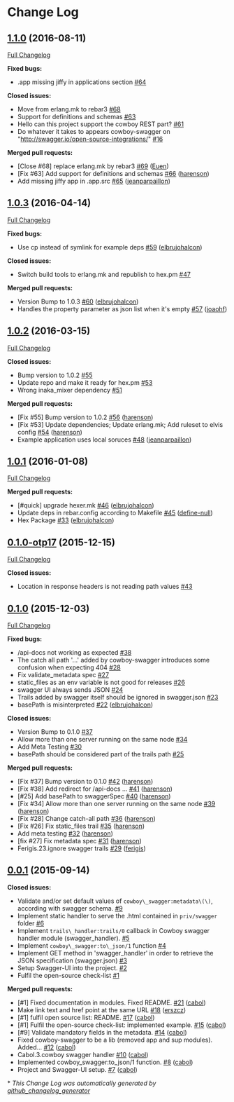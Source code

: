 # Change Log

## [1.1.0](https://github.com/inaka/cowboy-swagger/tree/1.1.0) (2016-08-11)
[Full Changelog](https://github.com/inaka/cowboy-swagger/compare/1.0.3...1.1.0)

**Fixed bugs:**

- .app missing jiffy in applications section [\#64](https://github.com/inaka/cowboy-swagger/issues/64)

**Closed issues:**

- Move from erlang.mk to rebar3 [\#68](https://github.com/inaka/cowboy-swagger/issues/68)
- Support for definitions and schemas [\#63](https://github.com/inaka/cowboy-swagger/issues/63)
- Hello can this project support the cowboy REST part? [\#61](https://github.com/inaka/cowboy-swagger/issues/61)
- Do whatever it takes to appears cowboy-swagger on "http://swagger.io/open-source-integrations/" [\#16](https://github.com/inaka/cowboy-swagger/issues/16)

**Merged pull requests:**

- \[Close \#68\] replace erlang.mk by rebar3 [\#69](https://github.com/inaka/cowboy-swagger/pull/69) ([Euen](https://github.com/Euen))
- \[Fix \#63\] Add support for definitions and schemas [\#66](https://github.com/inaka/cowboy-swagger/pull/66) ([harenson](https://github.com/harenson))
- Add missing jiffy app in .app.src [\#65](https://github.com/inaka/cowboy-swagger/pull/65) ([jeanparpaillon](https://github.com/jeanparpaillon))

## [1.0.3](https://github.com/inaka/cowboy-swagger/tree/1.0.3) (2016-04-14)
[Full Changelog](https://github.com/inaka/cowboy-swagger/compare/1.0.2...1.0.3)

**Fixed bugs:**

- Use cp instead of symlink for example deps [\#59](https://github.com/inaka/cowboy-swagger/pull/59) ([elbrujohalcon](https://github.com/elbrujohalcon))

**Closed issues:**

- Switch build tools to erlang.mk and republish to hex.pm [\#47](https://github.com/inaka/cowboy-swagger/issues/47)

**Merged pull requests:**

- Version Bump to 1.0.3 [\#60](https://github.com/inaka/cowboy-swagger/pull/60) ([elbrujohalcon](https://github.com/elbrujohalcon))
- Handles the property parameter  as json list when it's empty [\#57](https://github.com/inaka/cowboy-swagger/pull/57) ([joaohf](https://github.com/joaohf))

## [1.0.2](https://github.com/inaka/cowboy-swagger/tree/1.0.2) (2016-03-15)
[Full Changelog](https://github.com/inaka/cowboy-swagger/compare/1.0.1...1.0.2)

**Closed issues:**

- Bump version to 1.0.2 [\#55](https://github.com/inaka/cowboy-swagger/issues/55)
- Update repo and make it ready for hex.pm [\#53](https://github.com/inaka/cowboy-swagger/issues/53)
- Wrong inaka\_mixer dependency [\#51](https://github.com/inaka/cowboy-swagger/issues/51)

**Merged pull requests:**

- \[Fix \#55\] Bump version to 1.0.2 [\#56](https://github.com/inaka/cowboy-swagger/pull/56) ([harenson](https://github.com/harenson))
- \[Fix \#53\] Update dependencies; Update erlang.mk; Add ruleset to elvis config [\#54](https://github.com/inaka/cowboy-swagger/pull/54) ([harenson](https://github.com/harenson))
- Example application uses local soruces [\#48](https://github.com/inaka/cowboy-swagger/pull/48) ([jeanparpaillon](https://github.com/jeanparpaillon))

## [1.0.1](https://github.com/inaka/cowboy-swagger/tree/1.0.1) (2016-01-08)
[Full Changelog](https://github.com/inaka/cowboy-swagger/compare/0.1.0-otp17...1.0.1)

**Merged pull requests:**

- \[\#quick\] upgrade hexer.mk [\#46](https://github.com/inaka/cowboy-swagger/pull/46) ([elbrujohalcon](https://github.com/elbrujohalcon))
- Update deps in rebar.config according to Makefile [\#45](https://github.com/inaka/cowboy-swagger/pull/45) ([define-null](https://github.com/define-null))
- Hex Package [\#33](https://github.com/inaka/cowboy-swagger/pull/33) ([elbrujohalcon](https://github.com/elbrujohalcon))

## [0.1.0-otp17](https://github.com/inaka/cowboy-swagger/tree/0.1.0-otp17) (2015-12-15)
[Full Changelog](https://github.com/inaka/cowboy-swagger/compare/0.1.0...0.1.0-otp17)

**Closed issues:**

- Location in response headers is not reading path values [\#43](https://github.com/inaka/cowboy-swagger/issues/43)

## [0.1.0](https://github.com/inaka/cowboy-swagger/tree/0.1.0) (2015-12-03)
[Full Changelog](https://github.com/inaka/cowboy-swagger/compare/0.0.1...0.1.0)

**Fixed bugs:**

- /api-docs not working as expected [\#38](https://github.com/inaka/cowboy-swagger/issues/38)
- The catch all path '...' added by cowboy-swagger introduces some confusion when expecting 404 [\#28](https://github.com/inaka/cowboy-swagger/issues/28)
- Fix validate\_metadata spec [\#27](https://github.com/inaka/cowboy-swagger/issues/27)
- static\_files as an env variable is not good for releases [\#26](https://github.com/inaka/cowboy-swagger/issues/26)
- swagger UI always sends JSON [\#24](https://github.com/inaka/cowboy-swagger/issues/24)
- Trails added by swagger itself should be ignored in swagger.json [\#23](https://github.com/inaka/cowboy-swagger/issues/23)
- basePath is misinterpreted [\#22](https://github.com/inaka/cowboy-swagger/pull/22) ([elbrujohalcon](https://github.com/elbrujohalcon))

**Closed issues:**

- Version Bump to 0.1.0 [\#37](https://github.com/inaka/cowboy-swagger/issues/37)
- Allow more than one server running on the same node [\#34](https://github.com/inaka/cowboy-swagger/issues/34)
- Add Meta Testing [\#30](https://github.com/inaka/cowboy-swagger/issues/30)
- basePath should be considered part of the trails path [\#25](https://github.com/inaka/cowboy-swagger/issues/25)

**Merged pull requests:**

- \[Fix \#37\] Bump version to 0.1.0 [\#42](https://github.com/inaka/cowboy-swagger/pull/42) ([harenson](https://github.com/harenson))
- \[Fix \#38\] Add redirect for /api-docs ... [\#41](https://github.com/inaka/cowboy-swagger/pull/41) ([harenson](https://github.com/harenson))
- \[\#25\] Add basePath to swaggerSpec [\#40](https://github.com/inaka/cowboy-swagger/pull/40) ([harenson](https://github.com/harenson))
- \[Fix \#34\] Allow more than one server running on the same node [\#39](https://github.com/inaka/cowboy-swagger/pull/39) ([harenson](https://github.com/harenson))
- \[Fix \#28\] Change catch-all path [\#36](https://github.com/inaka/cowboy-swagger/pull/36) ([harenson](https://github.com/harenson))
- \[Fix \#26\] Fix static\_files trail [\#35](https://github.com/inaka/cowboy-swagger/pull/35) ([harenson](https://github.com/harenson))
- Add meta testing [\#32](https://github.com/inaka/cowboy-swagger/pull/32) ([harenson](https://github.com/harenson))
- \[fix \#27\] Fix metadata spec [\#31](https://github.com/inaka/cowboy-swagger/pull/31) ([harenson](https://github.com/harenson))
- Ferigis.23.ignore swagger trails [\#29](https://github.com/inaka/cowboy-swagger/pull/29) ([ferigis](https://github.com/ferigis))

## [0.0.1](https://github.com/inaka/cowboy-swagger/tree/0.0.1) (2015-09-14)
**Closed issues:**

- Validate and/or set default values of `cowboy\_swagger:metadata\(\)`, according with swagger schema. [\#9](https://github.com/inaka/cowboy-swagger/issues/9)
- Implement static handler to serve the .html contained in `priv/swagger` folder [\#6](https://github.com/inaka/cowboy-swagger/issues/6)
- Implement `trails\_handler:trails/0` callback in Cowboy swagger handler module \(swagger\_handler\). [\#5](https://github.com/inaka/cowboy-swagger/issues/5)
- Implement `cowboy\_swagger:to\_json/1` function [\#4](https://github.com/inaka/cowboy-swagger/issues/4)
- Implement GET method in 'swagger\_handler' in order to retrieve the JSON specification \(swagger.json\) [\#3](https://github.com/inaka/cowboy-swagger/issues/3)
- Setup Swagger-UI into the project. [\#2](https://github.com/inaka/cowboy-swagger/issues/2)
- Fulfil the open-source check-list [\#1](https://github.com/inaka/cowboy-swagger/issues/1)

**Merged pull requests:**

- \[\#1\] Fixed documentation in modules. Fixed README. [\#21](https://github.com/inaka/cowboy-swagger/pull/21) ([cabol](https://github.com/cabol))
- Make link text and href point at the same URL [\#18](https://github.com/inaka/cowboy-swagger/pull/18) ([erszcz](https://github.com/erszcz))
- \[\#1\] fulfil open source list: README. [\#17](https://github.com/inaka/cowboy-swagger/pull/17) ([cabol](https://github.com/cabol))
- \[\#1\] Fulfil the open-source check-list: implemented example. [\#15](https://github.com/inaka/cowboy-swagger/pull/15) ([cabol](https://github.com/cabol))
-  \[\#9\] Validate mandatory fields in the metadata. [\#14](https://github.com/inaka/cowboy-swagger/pull/14) ([cabol](https://github.com/cabol))
- Fixed cowboy-swagger to be a lib \(removed app and sup modules\). Added… [\#12](https://github.com/inaka/cowboy-swagger/pull/12) ([cabol](https://github.com/cabol))
- Cabol.3.cowboy swagger handler [\#10](https://github.com/inaka/cowboy-swagger/pull/10) ([cabol](https://github.com/cabol))
- Implemented cowboy\_swagger:to\_json/1 function. [\#8](https://github.com/inaka/cowboy-swagger/pull/8) ([cabol](https://github.com/cabol))
- Project and Swagger-UI setup. [\#7](https://github.com/inaka/cowboy-swagger/pull/7) ([cabol](https://github.com/cabol))



\* *This Change Log was automatically generated by [github_changelog_generator](https://github.com/skywinder/Github-Changelog-Generator)*